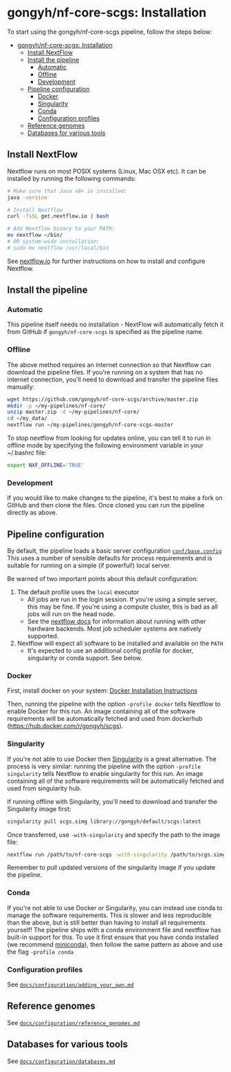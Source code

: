 # gongyh/nf-core-scgs: Installation

To start using the gongyh/nf-core-scgs pipeline, follow the steps below:

<!-- Install Atom plugin markdown-toc-auto for this ToC -->
<!-- TOC START min:2 max:3 link:true asterisk:true -->

- [gongyh/nf-core-scgs: Installation](#gongyhnf-core-scgs-installation)
  - [Install NextFlow](#install-nextflow)
  - [Install the pipeline](#install-the-pipeline)
    - [Automatic](#automatic)
    - [Offline](#offline)
    - [Development](#development)
  - [Pipeline configuration](#pipeline-configuration)
    - [Docker](#docker)
    - [Singularity](#singularity)
    - [Conda](#conda)
    - [Configuration profiles](#configuration-profiles)
  - [Reference genomes](#reference-genomes)
  - [Databases for various tools](#databases-for-various-tools)

## Install NextFlow

Nextflow runs on most POSIX systems (Linux, Mac OSX etc). It can be installed by running the following commands:

```bash
# Make sure that Java v8+ is installed:
java -version

# Install Nextflow
curl -fsSL get.nextflow.io | bash

# Add Nextflow binary to your PATH:
mv nextflow ~/bin/
# OR system-wide installation:
# sudo mv nextflow /usr/local/bin
```

See [nextflow.io](https://www.nextflow.io/) for further instructions on how to install and configure Nextflow.

## Install the pipeline

### Automatic

This pipeline itself needs no installation - NextFlow will automatically fetch it from GitHub if `gongyh/nf-core-scgs` is specified as the pipeline name.

### Offline

The above method requires an internet connection so that Nextflow can download the pipeline files. If you're running on a system that has no internet connection, you'll need to download and transfer the pipeline files manually:

```bash
wget https://github.com/gongyh/nf-core-scgs/archive/master.zip
mkdir -p ~/my-pipelines/nf-core/
unzip master.zip -d ~/my-pipelines/nf-core/
cd ~/my_data/
nextflow run ~/my-pipelines/gongyh/nf-core-scgs-master
```

To stop nextflow from looking for updates online, you can tell it to run in offline mode by specifying the following environment variable in your ~/.bashrc file:

```bash
export NXF_OFFLINE='TRUE'
```

### Development

If you would like to make changes to the pipeline, it's best to make a fork on GitHub and then clone the files. Once cloned you can run the pipeline directly as above.

## Pipeline configuration

By default, the pipeline loads a basic server configuration [`conf/base.config`](../conf/base.config)
This uses a number of sensible defaults for process requirements and is suitable for running
on a simple (if powerful!) local server.

Be warned of two important points about this default configuration:

1. The default profile uses the `local` executor
   - All jobs are run in the login session. If you're using a simple server, this may be fine. If you're using a compute cluster, this is bad as all jobs will run on the head node.
   - See the [nextflow docs](https://www.nextflow.io/docs/latest/executor.html) for information about running with other hardware backends. Most job scheduler systems are natively supported.
2. Nextflow will expect all software to be installed and available on the `PATH`
   - It's expected to use an additional config profile for docker, singularity or conda support. See below.

### Docker

First, install docker on your system: [Docker Installation Instructions](https://docs.docker.com/engine/install/)

Then, running the pipeline with the option `-profile docker` tells Nextflow to enable Docker for this run. An image containing all of the software requirements will be automatically fetched and used from dockerhub (<https://hub.docker.com/r/gongyh/scgs>).

### Singularity

If you're not able to use Docker then [Singularity](https://sylabs.io/docs/) is a great alternative.
The process is very similar: running the pipeline with the option `-profile singularity` tells Nextflow to enable singularity for this run. An image containing all of the software requirements will be automatically fetched and used from singularity hub.

If running offline with Singularity, you'll need to download and transfer the Singularity image first:

```bash
singularity pull scgs.simg library://gongyh/default/scgs:latest
```

Once transferred, use `-with-singularity` and specify the path to the image file:

```bash
nextflow run /path/to/nf-core-scgs -with-singularity /path/to/scgs.simg
```

Remember to pull updated versions of the singularity image if you update the pipeline.

### Conda

If you're not able to use Docker _or_ Singularity, you can instead use conda to manage the software requirements.
This is slower and less reproducible than the above, but is still better than having to install all requirements yourself!
The pipeline ships with a conda environment file and nextflow has built-in support for this.
To use it first ensure that you have conda installed (we recommend [miniconda](https://conda.io/miniconda.html)), then follow the same pattern as above and use the flag `-profile conda`

### Configuration profiles

See [`docs/configuration/adding_your_own.md`](configuration/adding_your_own.md)

## Reference genomes

See [`docs/configuration/reference_genomes.md`](configuration/reference_genomes.md)

## Databases for various tools

See [`docs/configuration/databases.md`](configuration/databases.md)
